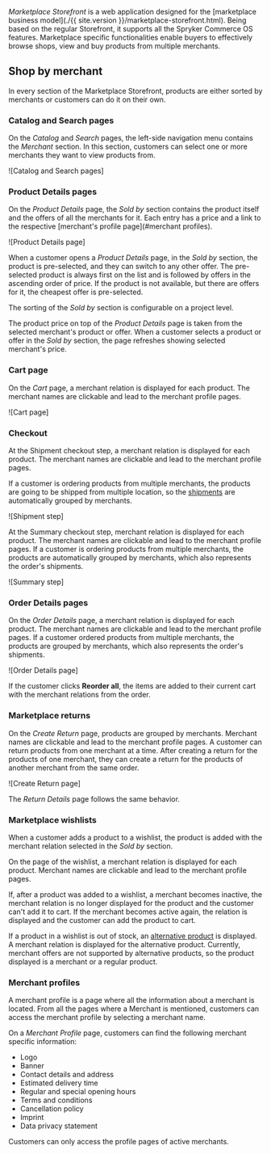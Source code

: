 *Marketplace Storefront* is a web application designed for the [marketplace business model](./{{ site.version }}/marketplace-storefront.html). Being based on the regular Storefront, it supports all the Spryker Commerce OS features. Marketplace specific functionalities enable buyers to effectively browse shops, view and buy products from multiple merchants.


## Shop by merchant

In every section of the Marketplace Storefront, products are either sorted by merchants or customers can do it on their own. 

### Catalog and Search pages

On the *Catalog* and *Search* pages, the left-side navigation menu contains the *Merchant* section. In this section, customers can select one or more merchants they want to view products from.

![Catalog and Search pages]

### Product Details pages

On the *Product Details* page, the *Sold by* section contains the product itself and the offers of all the merchants for it. Each entry has a price and a link to the respective [merchant's profile page](#merchant profiles).

![Product Details page]

When a customer opens a *Product Details* page, in the *Sold by* section, the product is pre-selected, and they can switch to any other offer. The pre-selected product is always first on the list and is followed by offers in the ascending order of price. If the product is not available, but there are offers for it, the cheapest offer is pre-selected.

The sorting of the *Sold by* section is configurable on a project level.

The product price on top of the *Product Details* page is taken from the selected merchant's product or offer. When a customer selects a product or offer in the *Sold by* section, the page refreshes showing selected merchant's price.

### Cart page

On the *Cart* page, a merchant relation is displayed for each product. The merchant names are clickable and lead to the merchant profile pages.

![Cart page]



### Checkout

At the Shipment checkout step, a merchant relation is displayed for each product. The merchant names are clickable and lead to the merchant profile pages.


If a customer is ordering products from multiple merchants, the products are going to be shipped from multiple location, so the [shipments](https://documentation.spryker.com/docs/split-delivery-overview) are automatically grouped by merchants.

![Shipment step]

At the Summary checkout step,  merchant relation is displayed for each product. The merchant names are clickable and lead to the merchant profile pages. If a customer is ordering products from multiple merchants, the products are automatically grouped by merchants, which also represents the order's shipments.

![Summary step]


### Order Details pages

 On the *Order Details* page, a merchant relation is displayed for each product. The merchant names are clickable and lead to the merchant profile pages. If a customer ordered products from multiple merchants, the products are grouped by merchants, which also represents the order's shipments.

 ![Order Details page]

If the customer clicks **Reorder all**, the items are added to their current cart with the merchant relations from the order.

### Marketplace returns

On the *Create Return* page, products are grouped by merchants. Merchant names are clickable and lead to the merchant profile pages. A customer can return products from one merchant at a time. After creating a return for the products of one merchant, they can create a return for the products of another merchant from the same order.

![Create Return page]

The *Return Details* page follows the same behavior.


### Marketplace wishlists


When a customer adds a product to a wishlist, the product is added with the merchant relation selected in the *Sold by* section.

On the page of the wishlist, a merchant relation is displayed for each product. Merchant names are clickable and lead to the merchant profile pages.

If, after a product was added to a wishlist, a merchant becomes inactive, the merchant relation is no longer displayed for the product and the customer can't add it to cart. If the merchant becomes active again, the relation is displayed and the customer can add the product to cart.

If a product in a wishlist is out of stock, an [alternative product](https://documentation.spryker.com/docs/alternative-products-overview) is displayed. A merchant relation is displayed for the alternative product. Currently, merchant offers are not supported by alternative products, so the product displayed is a merchant or a regular product.



### Merchant profiles

A merchant profile is a page where all the information about a merchant is located. From all the pages where a Merchant is mentioned, customers can access the merchant profile by selecting a merchant name.

On a *Merchant Profile* page, customers can find the following merchant specific information:
* Logo
* Banner
* Contact details and address
* Estimated delivery time
* Regular and special opening hours
* Terms and conditions
* Cancellation policy
* Imprint
* Data privacy statement



Customers can only access the profile pages of active merchants.
